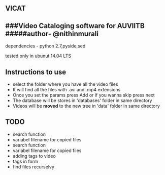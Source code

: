 ##        VICAT
###Video Cataloging software for AUVIITB
#####author- @nithinmurali
---------------------------------------

dependencies - python 2.7,pyside,sed

tested only in ubunut 14.04 LTS

Instructions to use
------------------------
* select the folder where you have all the video files
* It will find all the files with .avi and .mp4 extensions
* Once you set the params press Add or if you wanna skip press next
* The database will be stores in 'databases' folder in same directory
* Videos will be **moved** to the new tree in 'data' folder in same directory


TODO
--------
* search function
* variabel filename for copied files
* search function
* variabel filename for copied files
* adding tags to video
* tags in form
* find files recurselvy
